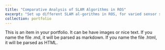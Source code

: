 ```yaml
---
title: "Comparative Analysis of SLAM Algorithms in ROS"
excerpt: "Set up different SLAM al-gorithms in ROS, for varied sensor suites through testing with Benchmark  datasets  and  Simulated  Data  generated  through CARLA simulation. <br/><img src='/images/slam_pic.png'>"
collection: portfolio
---
```


This is an item in your portfolio. It can be have images or nice text. If you name the file .md, it will be parsed as markdown. If you name the file .html, it will be parsed as HTML. 
